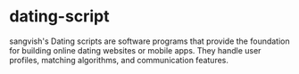 # dating-script
sangvish's Dating scripts are software programs that provide the foundation for building online dating websites or mobile apps. They handle user profiles, matching algorithms, and communication features.

